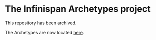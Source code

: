 # The Infinispan Archetypes project

This repository has been archived.

The Archetypes are now located [here](https://github.com/infinispan/infinispan/tree/master/archetypes).
